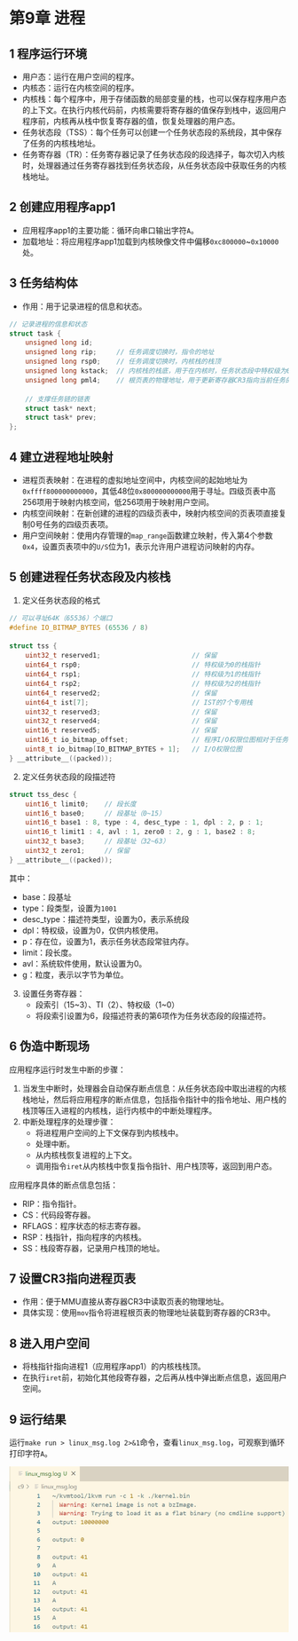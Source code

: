 # 第9章 进程

## 1 程序运行环境

- 用户态：运行在用户空间的程序。
- 内核态：运行在内核空间的程序。
- 内核栈：每个程序中，用于存储函数的局部变量的栈，也可以保存程序用户态的上下文。在执行内核代码前，内核需要将寄存器的值保存到栈中，返回用户程序前，内核再从栈中恢复寄存器的值，恢复处理器的用户态。
- 任务状态段（TSS）：每个任务可以创建一个任务状态段的系统段，其中保存了任务的内核栈地址。
- 任务寄存器（TR）：任务寄存器记录了任务状态段的段选择子，每次切入内核时，处理器通过任务寄存器找到任务状态段，从任务状态段中获取任务的内核栈地址。

## 2 创建应用程序app1

- 应用程序app1的主要功能：循环向串口输出字符`A`。
- 加载地址：将应用程序app1加载到内核映像文件中偏移`0xc800000`\~`0x10000`处。

## 3 任务结构体

- 作用：用于记录进程的信息和状态。

```c
// 记录进程的信息和状态
struct task {
    unsigned long id; 
    unsigned long rip;     // 任务调度切换时，指令的地址
    unsigned long rsp0;    // 任务调度切换时，内核栈的栈顶
    unsigned long kstack;  // 内核栈的栈底，用于在内核时，任务状态段中特权级为0的栈指针指向当前任务的内核栈栈底
    unsigned long pml4;    // 根页表的物理地址，用于更新寄存器CR3指向当前任务的页表

    // 支撑任务链的链表
    struct task* next;     
    struct task* prev;
};
```

## 4 建立进程地址映射

- 进程页表映射：在进程的虚拟地址空间中，内核空间的起始地址为`0xffff800000000000`，其低48位`0x800000000000`用于寻址。四级页表中高256项用于映射内核空间，低256项用于映射用户空间。
- 内核空间映射：在新创建的进程的四级页表中，映射内核空间的页表项直接复制0号任务的四级页表项。
- 用户空间映射：使用内存管理的`map_range`函数建立映射，传入第4个参数`0x4`，设置页表项中的`U/S`位为1，表示允许用户进程访问映射的内存。

## 5 创建进程任务状态段及内核栈

1. 定义任务状态段的格式

```c
// 可以寻址64K（65536）个端口
#define IO_BITMAP_BYTES (65536 / 8)

struct tss {
    uint32_t reserved1;                       // 保留
    uint64_t rsp0;                            // 特权级为0的栈指针
    uint64_t rsp1;                            // 特权级为1的栈指针
    uint64_t rsp2;                            // 特权级为2的栈指针
    uint64_t reserved2;                       // 保留
    uint64_t ist[7];                          // IST的7个专用栈
    uint32_t reserved3;                       // 保留
    uint32_t reserved4;                       // 保留
    uint16_t reserved5;                       // 保留
    uint16_t io_bitmap_offset;                // 程序I/O权限位图相对于任务状态段基址的16位偏移
    uint8_t io_bitmap[IO_BITMAP_BYTES + 1];   // I/O权限位图
} __attribute__((packed));
```

2. 定义任务状态段的段描述符

```c
struct tss_desc {
    uint16_t limit0;    // 段长度
    uint16_t base0;     // 段基址（0~15）
    uint16_t base1 : 8, type : 4, desc_type : 1, dpl : 2, p : 1;
    uint16_t limit1 : 4, avl : 1, zero0 : 2, g : 1, base2 : 8;
    uint32_t base3;     // 段基址（32~63）
    uint32_t zero1;     // 保留
} __attribute__((packed));
```

其中：
- base：段基址
- type：段类型，设置为`1001`
- desc_type：描述符类型，设置为0，表示系统段
- dpl：特权级，设置为0，仅供内核使用。
- p：存在位，设置为1，表示任务状态段常驻内存。
- limit：段长度。
- avl：系统软件使用，默认设置为0。
- g：粒度，表示以字节为单位。

3. 设置任务寄存器：
   - 段索引（15\~3）、TI（2）、特权级（1~0）
   - 将段索引设置为6，段描述符表的第6项作为任务状态段的段描述符。

## 6 伪造中断现场

应用程序运行时发生中断的步骤：
1. 当发生中断时，处理器会自动保存断点信息：从任务状态段中取出进程的内核栈地址，然后将应用程序的断点信息，包括指令指针中的指令地址、用户栈的栈顶等压入进程的内核栈，运行内核中的中断处理程序。
2. 中断处理程序的处理步骤：
    - 将进程用户空间的上下文保存到内核栈中。
    - 处理中断。
    - 从内核栈恢复进程的上下文。
    - 调用指令`iret`从内核栈中恢复指令指针、用户栈顶等，返回到用户态。

应用程序具体的断点信息包括：
- RIP：指令指针。
- CS：代码段寄存器。
- RFLAGS：程序状态的标志寄存器。
- RSP：栈指针，指向程序的内核栈。
- SS：栈段寄存器，记录用户栈顶的地址。

## 7 设置CR3指向进程页表

- 作用：便于MMU直接从寄存器CR3中读取页表的物理地址。
- 具体实现：使用`mov`指令将进程根页表的物理地址装载到寄存器的CR3中。

## 8 进入用户空间

- 将栈指针指向进程1（应用程序app1）的内核栈栈顶。
- 在执行`iret`前，初始化其他段寄存器，之后再从栈中弹出断点信息，返回用户空间。

## 9 运行结果

运行`make run > linux_msg.log 2>&1`命令，查看`linux_msg.log`，可观察到循环打印字符`A`。

![第9章运行结果](images/ch09.png)
